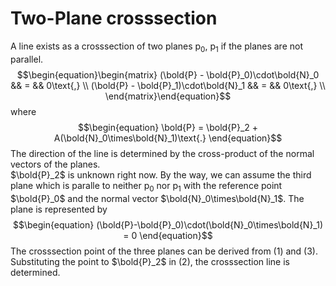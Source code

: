 # Two-Plane crosssection
A line exists as a crosssection of two planes p<sub>0</sub>, p<sub>1</sub> if the planes are not parallel.
$$\begin{equation}\begin{matrix}
(\bold{P} - \bold{P}_0)\cdot\bold{N}_0 && = && 0\text{,} \\
(\bold{P} - \bold{P}_1)\cdot\bold{N}_1 && = && 0\text{,} \\
\end{matrix}\end{equation}$$
where
$$\begin{equation}
\bold{P} = \bold{P}_2 + A(\bold{N}_0\times\bold{N}_1)\text{.}
\end{equation}$$
The direction of the line is determined by the cross-product of the normal vectors of the planes.  
$\bold{P}_2$ is unknown right now.
By the way, we can assume the third plane which is paralle to neither p<sub>0</sub> nor p<sub>1</sub>
with the reference point $\bold{P}_0$ and the normal vector $\bold{N}_0\times\bold{N}_1$.
The plane is represented by
$$\begin{equation}
(\bold{P}-\bold{P}_0)\cdot(\bold{N}_0\times\bold{N}_1) = 0
\end{equation}$$
The crosssection point of the three planes can be derived from (1) and (3).
Substituting the point to $\bold{P}_2$ in (2), the crosssection line is determined.
